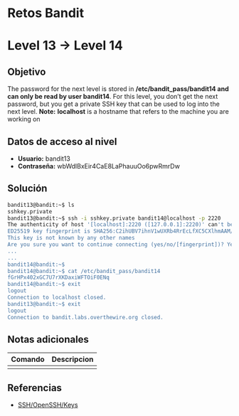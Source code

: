 # Retos Bandit

# Level 13 → Level 14

## Objetivo
The password for the next level is stored in **/etc/bandit_pass/bandit14 and can only be read by user bandit14**. For this level, you don’t get the next password, but you get a private SSH key that can be used to log into the next level. **Note:** **localhost** is a hostname that refers to the machine you are working on

## Datos de acceso al nivel
- **Usuario:** bandit13
- **Contraseña:** wbWdlBxEir4CaE8LaPhauuOo6pwRmrDw

## Solución
```bash
bandit13@bandit:~$ ls
sshkey.private
bandit13@bandit:~$ ssh -i sshkey.private bandit14@localhost -p 2220
The authenticity of host '[localhost]:2220 ([127.0.0.1]:2220)' can't be established.
ED25519 key fingerprint is SHA256:C2ihUBV7ihnV1wUXRb4RrEcLfXC5CXlhmAAM/urerLY.
This key is not known by any other names
Are you sure you want to continue connecting (yes/no/[fingerprint])? Yes
...
...
bandit14@bandit:~$
bandit14@bandit:~$ cat /etc/bandit_pass/bandit14
fGrHPx402xGC7U7rXKDaxiWFTOiF0ENq
bandit14@bandit:~$ exit
logout
Connection to localhost closed.
bandit13@bandit:~$ exit
logout
Connection to bandit.labs.overthewire.org closed.
```
## Notas adicionales
| Comando | Descripcion |
|---------|-------------|
|  |  |

## Referencias
- [SSH/OpenSSH/Keys](https://help.ubuntu.com/community/SSH/OpenSSH/Keys)